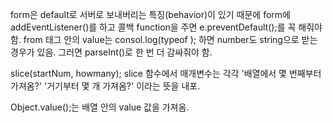 form은 default로 서버로 보내버리는 특징(behavior)이 있기 때문에 form에 addEventListener()를 하고
콜백 function을 주면 e.preventDefault();를 꼭 해줘야 함.
from 태그 안의 value는 consol.log(typeof ); 하면 number도 string으로 받는 경우가 있음.
그러면 parseInt()로 한 번 더 감싸줘야 함.

slice(startNum, howmany); slice 함수에서 매개변수는 각각 '배열에서 몇 번째부터 가져옴?' '거기부터 몇 개 가져옴?' 이라는 뜻을 내포.

Object.value();는 배열 안의 value 값을 가져옴.